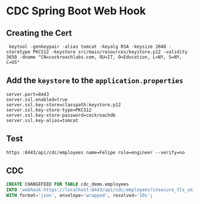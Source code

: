 # CDC Spring Boot Web Hook

## Creating the Cert

```shell
 keytool -genkeypair -alias tomcat -keyalg RSA -keysize 2048 -storetype PKCS12 -keystore src/main/resources/keystore.p12 -validity 3650 -dname "CN=cockroachlabs.com, OU=IT, O=Education, L=NY, S=NY, C=US"
```

## Add the `keystore` to the `application.properties`

```properties
server.port=8443
server.ssl.enabled=true
server.ssl.key-store=classpath:keystore.p12
server.ssl.key-store-type=PKCS12
server.ssl.key-store-password=cockroachdb
server.ssl.key-alias=tomcat
```

## Test

```shell
https :8443/api/cdc/employees name=Felipe role=engineer --verify=no
```

## CDC

```sql
CREATE CHANGEFEED FOR TABLE cdc_demo.employees
INTO 'webhook-https://localhost:8443/api/cdc/employees?insecure_tls_skip_verify=true'
WITH format='json', envelope='wrapped', resolved='10s';
```